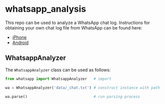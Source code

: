 # whatsapp_analysis
This repo can be used to analyze a WhatsApp chat log. Instructions for obtaining your own chat log file from WhatsApp can be found here:
  * [iPhone](https://faq.whatsapp.com/en/iphone/20888066)
  * [Android](https://faq.whatsapp.com/en/android/23756533/?category=5245251)

## WhatsappAnalyzer
The ```WhatsappAnalyzer``` class can be used as follows:
```python
from whatsapp import WhatsappAnalyzer   # import

wa = WhatsappAnalyzer('data/_chat.txt') # construct instance with path to chat log 

wa.parse()                              # run parsing process
```
